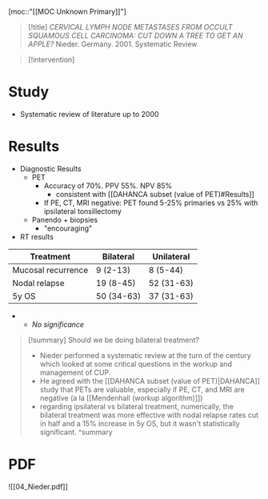 [moc::"[[MOC Unknown Primary]]"]
>[!title]
>_CERVICAL LYMPH NODE METASTASES FROM OCCULT SQUAMOUS CELL CARCINOMA: CUT DOWN A TREE TO GET AN APPLE?_
> Nieder. Germany. 2001. Systematic Review

>[!intervention]
>

# Study
- Systematic review of literature up to 2000

# Results
- Diagnostic Results
	- PET
		- Accuracy of 70%. PPV 55%. NPV 85% 
			- consistent with [[DAHANCA subset (value of PET)#Results]]
		- If PE, CT, MRI negative: PET found 5-25% primaries vs 25% with ipsilateral tonsillectomy
	- Panendo + biopsies
		- "encouraging"
- RT results

|Treatment|Bilateral|Unilateral|
|---|---|---|
|Mucosal recurrence|9 (2-13)|8 (5-44)|
|Nodal relapse|19 (8-45)|52 (31-63)|
|5y OS|50 (34-63)|37 (31-63)|

- - _No significance_

>[!summary]
> Should we be doing bilateral treatment?
>- Nieder performed a systematic review at the turn of the century which looked at some critical questions in the workup and management of CUP. 
>- He agreed with the [[DAHANCA subset (value of PET)|DAHANCA]] study that PETs are valuable, especially if PE, CT, and MRI are negative (a la [[Mendenhall (workup algorithm)]])
>- regarding ipsilateral vs bilateral treatment, numerically, the bilateral treatment was more effective with nodal relapse rates cut in half and a 15% increase in 5y OS, but it wasn't statistically significant.
>^summary

# PDF
![[04_Nieder.pdf]]